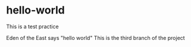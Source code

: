 # hello-world
This is a test practice

Eden of the East says "hello world"
 This is the third branch of the project
